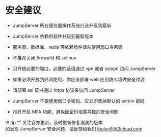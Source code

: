 # 安全建议

- JumpServer 所在服务器操作系统应该升级到最新

- JumpServer 依赖的软件升级到最新版本

- 服务器、数据库、redis 等依赖组件请勿使用弱口令密码

- 不推荐关闭 firewalld 和 selinux

- 只开放必要的端口，必要的话请通过 vpn 或者 sslvpn 访问 JumpServer

- 如果必须开放到外网使用，你应该部署 web 应用防火墙做安全过滤

- 请部署 ssl 证书通过 https 协议来访问 JumpServer

- JumpServer 不要使用弱口令密码，应立即改掉默认的 admin 密码

- 推荐开启 MFA 功能，避免因密码泄露导致的安全问题

!!! tip ""
    关注官方更新，及时更新修复漏洞的版本  
    如发现 JumpServer 安全问题，请反馈给我们 ibuler@fit2cloud.com
